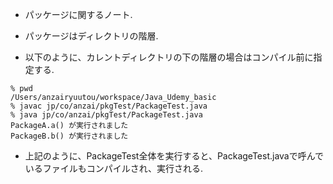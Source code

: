 - パッケージに関するノート.

- パッケージはディレクトリの階層.

- 以下のように、カレントディレクトリの下の階層の場合はコンパイル前に指定する.
~~~
% pwd
/Users/anzairyuutou/workspace/Java_Udemy_basic
% javac jp/co/anzai/pkgTest/PackageTest.java
% java jp/co/anzai/pkgTest/PackageTest.java 
PackageA.a() が実行されました
PackageB.b() が実行されました
~~~

- 上記のように、PackageTest全体を実行すると、PackageTest.javaで呼んでいるファイルもコンパイルされ、実行される.


